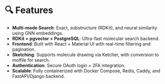 # 🔍 Features

- **Multi-mode Search**: Exact, substructure (RDKit), and neural similarity using GNN embeddings.
- **RDKit + pgvector + PostgreSQL**: Ultra-fast molecular search backend.
- **Frontend**: Built with React + Material UI with real-time filtering and pagination.
- **Sketching**: Supports molecule drawing via Ketcher, with conversion to molfile for search.
- **Authentication**: Secure OAuth login + 2FA integration.
- **Scalable**: Fully containerized with Docker Compose, Redis, Caddy, and FastAPI/Django backend.
